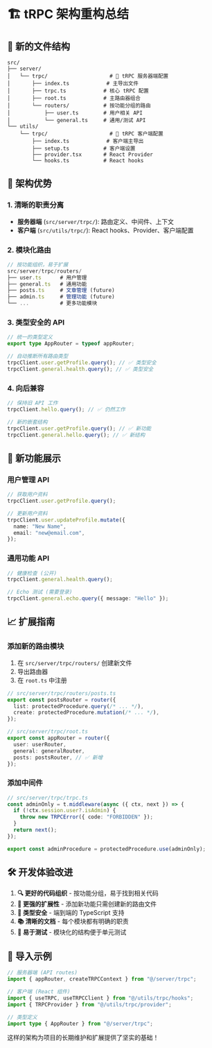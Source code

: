 # 🏗️ tRPC 架构重构总结

## 📁 新的文件结构

```
src/
├── server/
│   └── trpc/                    # 🎯 tRPC 服务器端配置
│       ├── index.ts            # 主导出文件
│       ├── trpc.ts            # 核心 tRPC 配置
│       ├── root.ts            # 主路由器组合
│       └── routers/           # 按功能分组的路由
│           ├── user.ts        # 用户相关 API
│           └── general.ts     # 通用/测试 API
└── utils/
    └── trpc/                    # 📱 tRPC 客户端配置
        ├── index.ts            # 客户端主导出
        ├── setup.ts           # 客户端设置
        ├── provider.tsx       # React Provider
        └── hooks.ts           # React hooks
```

## 🎯 架构优势

### 1. **清晰的职责分离**

- **服务器端** (`src/server/trpc/`): 路由定义、中间件、上下文
- **客户端** (`src/utils/trpc/`): React hooks、Provider、客户端配置

### 2. **模块化路由**

```typescript
// 按功能组织，易于扩展
src/server/trpc/routers/
├── user.ts      # 用户管理
├── general.ts   # 通用功能
├── posts.ts     # 文章管理 (future)
├── admin.ts     # 管理功能 (future)
└── ...          # 更多功能模块
```

### 3. **类型安全的 API**

```typescript
// 统一的类型定义
export type AppRouter = typeof appRouter;

// 自动推断所有路由类型
trpcClient.user.getProfile.query(); // ✅ 类型安全
trpcClient.general.health.query(); // ✅ 类型安全
```

### 4. **向后兼容**

```typescript
// 保持旧 API 工作
trpcClient.hello.query(); // ✅ 仍然工作

// 新的嵌套结构
trpcClient.user.getProfile.query(); // ✅ 新功能
trpcClient.general.hello.query(); // ✅ 新结构
```

## 🚀 新功能展示

### 用户管理 API

```typescript
// 获取用户资料
trpcClient.user.getProfile.query();

// 更新用户资料
trpcClient.user.updateProfile.mutate({
  name: "New Name",
  email: "new@email.com",
});
```

### 通用功能 API

```typescript
// 健康检查 (公开)
trpcClient.general.health.query();

// Echo 测试 (需要登录)
trpcClient.general.echo.query({ message: "Hello" });
```

## 📈 扩展指南

### 添加新的路由模块

1. 在 `src/server/trpc/routers/` 创建新文件
2. 导出路由器
3. 在 `root.ts` 中注册

```typescript
// src/server/trpc/routers/posts.ts
export const postsRouter = router({
  list: protectedProcedure.query(/* ... */),
  create: protectedProcedure.mutation(/* ... */),
});

// src/server/trpc/root.ts
export const appRouter = router({
  user: userRouter,
  general: generalRouter,
  posts: postsRouter, // ✅ 新增
});
```

### 添加中间件

```typescript
// src/server/trpc/trpc.ts
const adminOnly = t.middleware(async ({ ctx, next }) => {
  if (!ctx.session.user?.isAdmin) {
    throw new TRPCError({ code: "FORBIDDEN" });
  }
  return next();
});

export const adminProcedure = protectedProcedure.use(adminOnly);
```

## 🛠️ 开发体验改进

1. **🔍 更好的代码组织** - 按功能分组，易于找到相关代码
2. **🚀 更强的扩展性** - 添加新功能只需创建新的路由文件
3. **🎯 类型安全** - 端到端的 TypeScript 支持
4. **📚 清晰的文档** - 每个模块都有明确的职责
5. **🧪 易于测试** - 模块化的结构便于单元测试

## 📝 导入示例

```typescript
// 服务器端 (API routes)
import { appRouter, createTRPCContext } from "@/server/trpc";

// 客户端 (React 组件)
import { useTRPC, useTRPCClient } from "@/utils/trpc/hooks";
import { TRPCProvider } from "@/utils/trpc/provider";

// 类型定义
import type { AppRouter } from "@/server/trpc";
```

这样的架构为项目的长期维护和扩展提供了坚实的基础！
